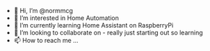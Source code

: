 - 👋 Hi, I’m @normmcg
- 👀 I’m interested in Home Automation 
- 🌱 I’m currently learning Home Assistant on RaspberryPi
- 💞️ I’m looking to collaborate on - really just starting out so learning
- 📫 How to reach me ...

<!---
normmcg/normmcg is a ✨ special ✨ repository because its `README.md` (this file) appears on your GitHub profile.
You can click the Preview link to take a look at your changes.
--->
